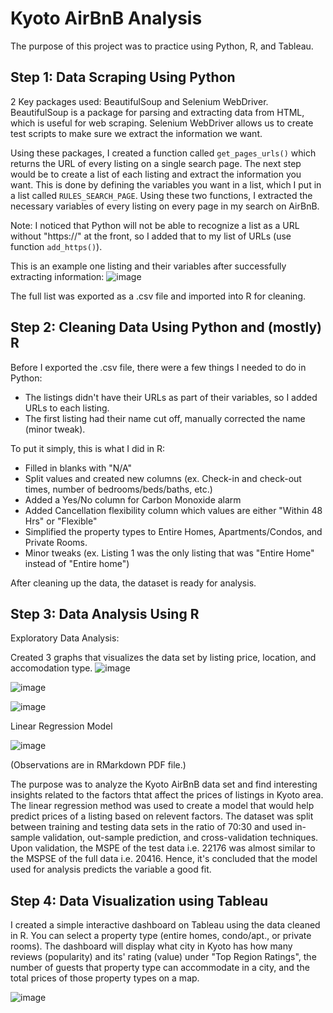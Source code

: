 # Kyoto AirBnB Analysis
The purpose of this project was to practice using Python, R, and Tableau.

## Step 1: Data Scraping Using Python
2 Key packages used: BeautifulSoup and Selenium WebDriver.
BeautifulSoup is a package for parsing and extracting data from HTML, which is useful for web scraping.
Selenium WebDriver allows us to create test scripts to make sure we extract the information we want.

Using these packages, I created a function called `get_pages_urls()` which returns the URL of every listing on a single search page. The next step would be to create a list of each listing and extract the information you want. This is done by defining the variables you want in a list, which I put in a list called `RULES_SEARCH_PAGE`. Using these two functions, I extracted the necessary variables of every listing on every page in my search on AirBnB.

Note: I noticed that Python will not be able to recognize a list as a URL without "https://" at the front, so I added that to my list of URLs (use function `add_https()`). 

This is an example one listing and their variables after successfully extracting information:
![image](https://user-images.githubusercontent.com/78035136/231946247-598e145d-7838-4ac4-95b6-1175b4332b26.png)

The full list was exported as a .csv file and imported into R for cleaning.

## Step 2: Cleaning Data Using Python and (mostly) R
Before I exported the .csv file, there were a few things I needed to do in Python:
- The listings didn't have their URLs as part of their variables, so I added URLs to each listing.
- The first listing had their name cut off, manually corrected the name (minor tweak).

To put it simply, this is what I did in R:
- Filled in blanks with "N/A"
- Split values and created new columns (ex. Check-in and check-out times, number of bedrooms/beds/baths, etc.)
- Added a Yes/No column for Carbon Monoxide alarm
- Added Cancellation flexibility column which values are either "Within 48 Hrs" or "Flexible"
- Simplified the property types to Entire Homes, Apartments/Condos, and Private Rooms.
- Minor tweaks (ex. Listing 1 was the only listing that was "Entire Home" instead of "Entire home")

After cleaning up the data, the dataset is ready for analysis.

## Step 3: Data Analysis Using R

Exploratory Data Analysis:

Created 3 graphs that visualizes the data set by listing price, location, and accomodation type.
![image](https://user-images.githubusercontent.com/78035136/233415278-e660b4a7-d335-4652-b420-d9c526b55190.png)

![image](https://user-images.githubusercontent.com/78035136/233415344-1f7dee2a-61b6-41b8-abad-86536d768c44.png)

![image](https://user-images.githubusercontent.com/78035136/233415492-33585445-98c8-4a36-b97e-15c359780374.png)

Linear Regression Model

![image](https://user-images.githubusercontent.com/78035136/233415867-9eb7ccf5-bc9a-42b6-85a8-7e3e79e6840d.png)

(Observations are in RMarkdown PDF file.)

The purpose was to analyze the Kyoto AirBnB data set and find interesting insights related to the factors thtat affect the prices of listings in Kyoto area. The linear regression method was used to create a model that would help predict prices of a listing based on relevent factors. The dataset was split between training and testing data sets in the ratio of 70:30 and used in-sample validation, out-sample prediction, and cross-validation techniques. Upon validation, the MSPE of the test data i.e. 22176 was almost similar to the MSPSE of the full data i.e. 20416. Hence, it's concluded that the model used for analysis predicts the variable a good fit. 

## Step 4: Data Visualization using Tableau

I created a simple interactive dashboard on Tableau using the data cleaned in R.
You can select a property type (entire homes, condo/apt., or private rooms).
The dashboard will display what city in Kyoto has how many reviews (popularity) and its' rating (value) under "Top Region Ratings", the number of guests that property type can accommodate in a city, and the total prices of those property types on a map. 

![image](https://user-images.githubusercontent.com/78035136/232318225-ba5a1d35-60b7-4b97-bf55-c9cf34092c42.png)
